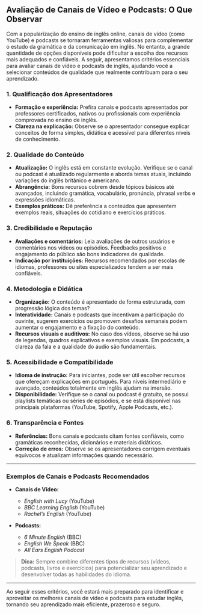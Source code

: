 
## Avaliação de Canais de Vídeo e Podcasts: O Que Observar

Com a popularização do ensino de inglês online, canais de vídeo (como YouTube) e podcasts se tornaram ferramentas valiosas para complementar o estudo da gramática e da comunicação em inglês. No entanto, a grande quantidade de opções disponíveis pode dificultar a escolha dos recursos mais adequados e confiáveis. A seguir, apresentamos critérios essenciais para avaliar canais de vídeo e podcasts de inglês, ajudando você a selecionar conteúdos de qualidade que realmente contribuam para o seu aprendizado.

### 1. Qualificação dos Apresentadores

- **Formação e experiência:** Prefira canais e podcasts apresentados por professores certificados, nativos ou profissionais com experiência comprovada no ensino de inglês.
- **Clareza na explicação:** Observe se o apresentador consegue explicar conceitos de forma simples, didática e acessível para diferentes níveis de conhecimento.

### 2. Qualidade do Conteúdo

- **Atualização:** O inglês está em constante evolução. Verifique se o canal ou podcast é atualizado regularmente e aborda temas atuais, incluindo variações do inglês britânico e americano.
- **Abrangência:** Bons recursos cobrem desde tópicos básicos até avançados, incluindo gramática, vocabulário, pronúncia, phrasal verbs e expressões idiomáticas.
- **Exemplos práticos:** Dê preferência a conteúdos que apresentem exemplos reais, situações do cotidiano e exercícios práticos.

### 3. Credibilidade e Reputação

- **Avaliações e comentários:** Leia avaliações de outros usuários e comentários nos vídeos ou episódios. Feedbacks positivos e engajamento do público são bons indicadores de qualidade.
- **Indicação por instituições:** Recursos recomendados por escolas de idiomas, professores ou sites especializados tendem a ser mais confiáveis.

### 4. Metodologia e Didática

- **Organização:** O conteúdo é apresentado de forma estruturada, com progressão lógica dos temas?
- **Interatividade:** Canais e podcasts que incentivam a participação do ouvinte, sugerem exercícios ou promovem desafios semanais podem aumentar o engajamento e a fixação do conteúdo.
- **Recursos visuais e auditivos:** No caso dos vídeos, observe se há uso de legendas, quadros explicativos e exemplos visuais. Em podcasts, a clareza da fala e a qualidade do áudio são fundamentais.

### 5. Acessibilidade e Compatibilidade

- **Idioma de instrução:** Para iniciantes, pode ser útil escolher recursos que ofereçam explicações em português. Para níveis intermediário e avançado, conteúdos totalmente em inglês ajudam na imersão.
- **Disponibilidade:** Verifique se o canal ou podcast é gratuito, se possui playlists temáticas ou séries de episódios, e se está disponível nas principais plataformas (YouTube, Spotify, Apple Podcasts, etc.).

### 6. Transparência e Fontes

- **Referências:** Bons canais e podcasts citam fontes confiáveis, como gramáticas reconhecidas, dicionários e materiais didáticos.
- **Correção de erros:** Observe se os apresentadores corrigem eventuais equívocos e atualizam informações quando necessário.

---

### Exemplos de Canais e Podcasts Recomendados

- **Canais de Vídeo:**
  - *English with Lucy* (YouTube)
  - *BBC Learning English* (YouTube)
  - *Rachel’s English* (YouTube)

- **Podcasts:**
  - *6 Minute English* (BBC)
  - *English We Speak* (BBC)
  - *All Ears English Podcast*

> **Dica:** Sempre combine diferentes tipos de recursos (vídeos, podcasts, livros e exercícios) para potencializar seu aprendizado e desenvolver todas as habilidades do idioma.

---

Ao seguir esses critérios, você estará mais preparado para identificar e aproveitar os melhores canais de vídeo e podcasts para estudar inglês, tornando seu aprendizado mais eficiente, prazeroso e seguro.
```
